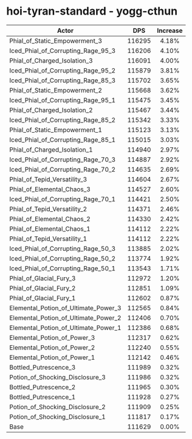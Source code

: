 # hoi-tyran-standard - yogg-cthun
| Actor | DPS | Increase |
|---|:---:|:---:|
|Phial_of_Static_Empowerment_3|116295|4.18%|
|Iced_Phial_of_Corrupting_Rage_95_3|116206|4.10%|
|Phial_of_Charged_Isolation_3|116091|4.00%|
|Iced_Phial_of_Corrupting_Rage_95_2|115879|3.81%|
|Iced_Phial_of_Corrupting_Rage_85_3|115702|3.65%|
|Phial_of_Static_Empowerment_2|115668|3.62%|
|Iced_Phial_of_Corrupting_Rage_95_1|115475|3.45%|
|Phial_of_Charged_Isolation_2|115467|3.44%|
|Iced_Phial_of_Corrupting_Rage_85_2|115342|3.33%|
|Phial_of_Static_Empowerment_1|115123|3.13%|
|Iced_Phial_of_Corrupting_Rage_85_1|115015|3.03%|
|Phial_of_Charged_Isolation_1|114940|2.97%|
|Iced_Phial_of_Corrupting_Rage_70_3|114887|2.92%|
|Iced_Phial_of_Corrupting_Rage_70_2|114635|2.69%|
|Phial_of_Tepid_Versatility_3|114604|2.67%|
|Phial_of_Elemental_Chaos_3|114527|2.60%|
|Iced_Phial_of_Corrupting_Rage_70_1|114421|2.50%|
|Phial_of_Tepid_Versatility_2|114371|2.46%|
|Phial_of_Elemental_Chaos_2|114330|2.42%|
|Phial_of_Elemental_Chaos_1|114112|2.22%|
|Phial_of_Tepid_Versatility_1|114112|2.22%|
|Iced_Phial_of_Corrupting_Rage_50_3|113885|2.02%|
|Iced_Phial_of_Corrupting_Rage_50_2|113774|1.92%|
|Iced_Phial_of_Corrupting_Rage_50_1|113543|1.71%|
|Phial_of_Glacial_Fury_3|112972|1.20%|
|Phial_of_Glacial_Fury_2|112851|1.09%|
|Phial_of_Glacial_Fury_1|112602|0.87%|
|Elemental_Potion_of_Ultimate_Power_3|112565|0.84%|
|Elemental_Potion_of_Ultimate_Power_2|112406|0.70%|
|Elemental_Potion_of_Ultimate_Power_1|112386|0.68%|
|Elemental_Potion_of_Power_3|112317|0.62%|
|Elemental_Potion_of_Power_2|112240|0.55%|
|Elemental_Potion_of_Power_1|112142|0.46%|
|Bottled_Putrescence_3|111989|0.32%|
|Potion_of_Shocking_Disclosure_3|111986|0.32%|
|Bottled_Putrescence_2|111965|0.30%|
|Bottled_Putrescence_1|111928|0.27%|
|Potion_of_Shocking_Disclosure_2|111909|0.25%|
|Potion_of_Shocking_Disclosure_1|111817|0.17%|
|Base|111629|0.00%|
